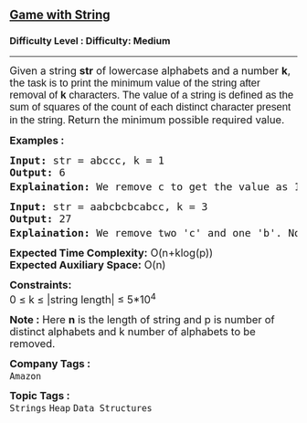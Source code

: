 <h2><a href="https://www.geeksforgeeks.org/problems/game-with-string4100/1?page=35&sortBy=submissions">Game with String</a></h2><h3>Difficulty Level : Difficulty: Medium</h3><hr><div class="problems_problem_content__Xm_eO"><p><span style="font-size: 18px;">Given a string <strong>str</strong> of lowercase alphabets and a number <strong>k</strong>, th<span style="font-family: arial, helvetica, sans-serif;">e task is to print the minimum value of the string after removal of <strong>k</strong> characters. The value of a string is defined as the sum of squares of the count of each distinct character present in the string.</span></span> <span style="font-size: 14pt;">R</span><span style="font-size: 18px;">eturn the minimum possible required value.</span></p>
<p><strong><span style="font-size: 18px;">Examples :</span></strong></p>
<pre><span style="font-size: 18px;"><strong>Input:</strong> str = abccc, k = 1
<strong>Output:</strong> 6
<strong>Explaination: </strong>We remove c to get the value as 1<sup>2</sup></span><span style="font-size: 18px;"> + 1<sup>2</sup></span><span style="font-size: 18px;"> + 2<sup>2</sup></span>
</pre>
<pre><span style="font-size: 18px;"><strong>Input: </strong>str = aabcbcbcabcc, k = 3
<strong>Output:</strong> 27
<strong>Explaination:</strong> We remove two 'c' and one 'b'. Now we get the value as 3<sup>2 </sup>+ 3<sup>2</sup> + 3<sup>2</sup>.</span></pre>
<p><span style="font-size: 18px;"><strong>Expected Time Complexity:</strong> O(n+klog(p))&nbsp;&nbsp;<br><strong>Expected Auxiliary Space:</strong> O(n)</span></p>
<p><span style="font-size: 18px;"><strong>Constraints:</strong><br>0 ≤ k ≤ |string length| ≤ 5*10<sup>4</sup></span></p>
<p><span style="font-size: 18px;"><strong>Note :</strong> Here <strong>n</strong> is the length of string and p is number of distinct alphabets and k number of alphabets to be removed.&nbsp;</span></p></div><p><span style=font-size:18px><strong>Company Tags : </strong><br><code>Amazon</code>&nbsp;<br><p><span style=font-size:18px><strong>Topic Tags : </strong><br><code>Strings</code>&nbsp;<code>Heap</code>&nbsp;<code>Data Structures</code>&nbsp;